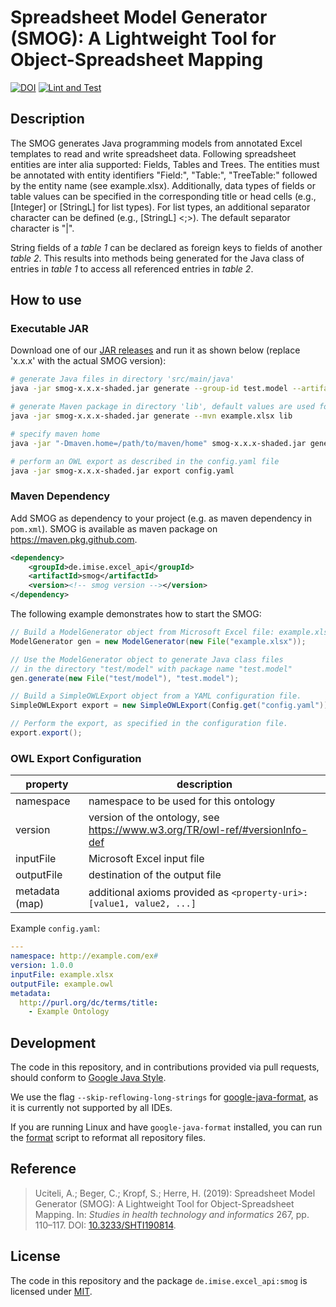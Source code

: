# Spreadsheet Model Generator (SMOG): A Lightweight Tool for Object-Spreadsheet Mapping

[![DOI](https://zenodo.org/badge/DOI/10.5281/zenodo.10797634.svg)](https://doi.org/10.5281/zenodo.10797634)
[![Lint and Test](https://github.com/Onto-Med/SMOG/actions/workflows/lint_and_test.yml/badge.svg)](https://github.com/Onto-Med/SMOG/actions/workflows/lint_and_test.yml)

## Description

The SMOG generates Java programming models from annotated Excel templates to read and write spreadsheet data.
Following spreadsheet entities are inter alia supported: Fields, Tables and Trees.
The entities must be annotated with entity identifiers "Field:", "Table:", "TreeTable:" followed by the entity
name (see example.xlsx). Additionally, data types of fields or table values can be specified in the corresponding
title or head cells (e.g., [Integer] or [StringL] for list types). For list types, an additional separator character
can be defined (e.g., [StringL] <;>). The default separator character is "|".

String fields of a *table 1* can be declared as foreign keys to fields of another *table 2*.
This results into methods being generated for the Java class of entries in *table 1* to access all referenced entries in
*table 2*.

## How to use

### Executable JAR

Download one of our [JAR releases](https://github.com/Onto-Med/SMOG/releases/latest) and run it as shown below
(replace 'x.x.x' with the actual SMOG version):

```sh
# generate Java files in directory 'src/main/java'
java -jar smog-x.x.x-shaded.jar generate --group-id test.model --artifact-id test_artifact --version 0.1.0 example.xlsx src/main/java

# generate Maven package in directory 'lib', default values are used for --group-id, --artifact-id, and --version
java -jar smog-x.x.x-shaded.jar generate --mvn example.xlsx lib

# specify maven home
java -jar "-Dmaven.home=/path/to/maven/home" smog-x.x.x-shaded.jar generate --mvn example.xlsx lib
```

```sh
# perform an OWL export as described in the config.yaml file
java -jar smog-x.x.x-shaded.jar export config.yaml
```

### Maven Dependency

Add SMOG as dependency to your project (e.g. as maven dependency in `pom.xml`). SMOG is available as maven package
on https://maven.pkg.github.com.

```xml
<dependency>
    <groupId>de.imise.excel_api</groupId>
    <artifactId>smog</artifactId>
    <version><!-- smog version --></version>
</dependency>
```

The following example demonstrates how to start the SMOG:

```java
// Build a ModelGenerator object from Microsoft Excel file: example.xlsx
ModelGenerator gen = new ModelGenerator(new File("example.xlsx")); 

// Use the ModelGenerator object to generate Java class files
// in the directory "test/model" with package name "test.model"
gen.generate(new File("test/model"), "test.model");
```

```java
// Build a SimpleOWLExport object from a YAML configuration file.
SimpleOWLExport export = new SimpleOWLExport(Config.get("config.yaml"));

// Perform the export, as specified in the configuration file.
export.export();
```

### OWL Export Configuration

| property       | description                                                                   |
|----------------|-------------------------------------------------------------------------------|
| namespace      | namespace to be used for this ontology                                        |
| version        | version of the ontology, see <https://www.w3.org/TR/owl-ref/#versionInfo-def> |
| inputFile      | Microsoft Excel input file                                                    |
| outputFile     | destination of the output file                                                |
| metadata (map) | additional axioms provided as `<property-uri>: [value1, value2, ...]`         |

Example `config.yaml`:

```yaml
---
namespace: http://example.com/ex#
version: 1.0.0
inputFile: example.xlsx
outputFile: example.owl
metadata:
  http://purl.org/dc/terms/title:
    - Example Ontology
```

## Development

The code in this repository, and in contributions provided via pull requests, should conform to
[Google Java Style](https://google.github.io/styleguide/javaguide.html).

We use the flag `--skip-reflowing-long-strings` for [google-java-format](https://github.com/google/google-java-format),
as it is currently not supported by all IDEs.

If you are running Linux and have `google-java-format` installed, you can run the [format](format) script to reformat
all repository files.

## Reference

> Uciteli, A.; Beger, C.; Kropf, S.; Herre, H. (2019): Spreadsheet Model Generator (SMOG): A Lightweight Tool for
> Object-Spreadsheet Mapping. In: *Studies in health technology and informatics* 267, pp. 110–117. DOI:
> [10.3233/SHTI190814](https://doi.org/10.3233/SHTI190814).

## License

The code in this repository and the package `de.imise.excel_api:smog` is licensed under [MIT](LICENSE).

